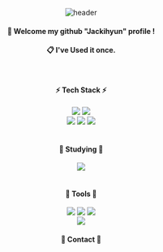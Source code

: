 <div align="center">
  
  ![header](https://capsule-render.vercel.app/api?type=Cylinder&color=B6CFB6&height=100&section=header&text=Jackihyun&fontColor=4C3C31&fontSize=60&animation=fadeIn&fontAlignY=55)
  ####  :wave: Welcome my github "Jackihyun" profile !

 
  ####  :clipboard: I've Used it once.

  <br/>
  
  ####  :zap: Tech Stack :zap:

  <img src="https://img.shields.io/badge/Svelte-FF3E00?style=flat-square&logo=SVELTE&logoColor=white"/> 
  <img src="https://img.shields.io/badge/JavaScript-F7DF1E?style=flat-square&logo=JAVASCRIPT&logoColor=white"/>
  <br/>
  <img src="https://img.shields.io/badge/HTML5-E34F26?style=flat-square&logo=HTML5&logoColor=white"/>
  <img src="https://img.shields.io/badge/CSS3-1572B6?style=flat-square&logo=CSS3&logoColor=white"/>
  <img src="https://img.shields.io/badge/TailwindCSS-06B6D4?style=flat-square&logo=TAILWINDCSS&logoColor=white"/>

  <br/>
  <br/>
  
  ####  :book: Studying :book:
  
  <img src="https://img.shields.io/badge/REACT-20232a?style=flat-square&logo=REACT&logoColor=61dafb"/> 

  <br/>
  <br/>
  
  ####  :wrench: Tools :wrench:

  <img src="https://img.shields.io/badge/Git-F05032?style=flat-square&logo=git&logoColor=white"/> 
  <img src="https://img.shields.io/badge/GitHub-181717?style=flat-square&logo=github&logoColor=white"/> 
  <img src="https://img.shields.io/badge/Figma-F24E1E?style=flat-square&logo=figma&logoColor=white"/> 

  <br/>
  <img src="https://img.shields.io/badge/VSCode-007ACC?style=flat-square&logo=visualstudiocode&logoColor=white"/> 
  
  
  ####  :bell: Contact :bell:










  
